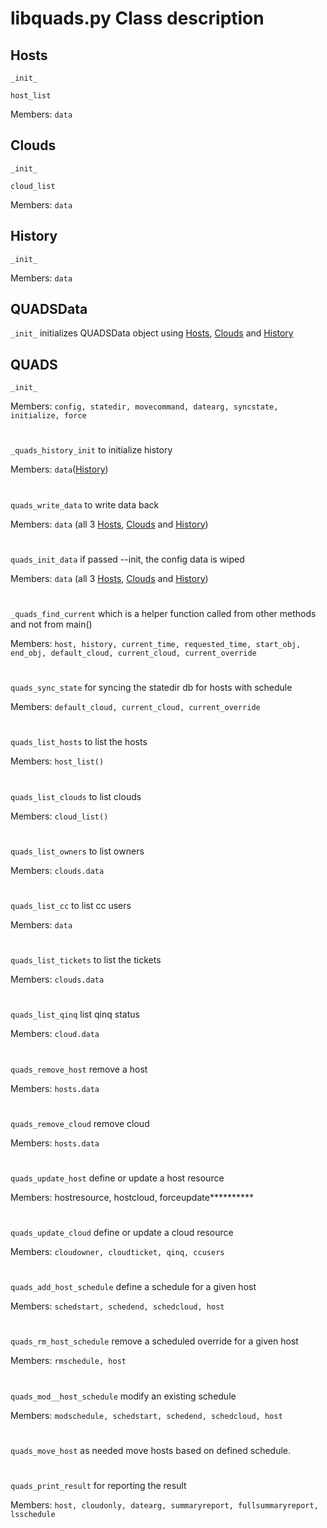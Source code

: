 # libquads.py Class description
## Hosts
 
`_init_`

`host_list`

Members: `data`

## Clouds

`_init_`

`cloud_list`

Members: `data`

## History

`_init_`

Members: `data`

## QUADSData

`_init_` initializes QUADSData object using [Hosts](#hosts), [Clouds](#clouds) and [History](#history)

## QUADS

`_init_`

Members: `config, statedir, movecommand, datearg, syncstate, initialize, force`
#
`_quads_history_init` to initialize history

Members: `data`([History](#history))
#
`quads_write_data` to write data back

Members: `data` (all 3 [Hosts](#hosts), [Clouds](#clouds) and [History](#history))
#
`quads_init_data` if passed --init, the config data is wiped

Members: `data` (all 3 [Hosts](#hosts), [Clouds](#clouds) and [History](#history))
#
`_quads_find_current` which is a helper function called from other methods and not from main()

Members: `host, history, current_time, requested_time, start_obj, end_obj, default_cloud, current_cloud, current_override`
#
`quads_sync_state` for syncing the statedir db for hosts with schedule

Members: `default_cloud, current_cloud, current_override`
#
`quads_list_hosts` to list the hosts

Members: `host_list()`
#
`quads_list_clouds` to list clouds

Members: `cloud_list()`
#
`quads_list_owners` to list owners

Members: `clouds.data`
#
`quads_list_cc` to list cc users

Members: `data`
#
`quads_list_tickets` to list the tickets

Members: `clouds.data`
#
`quads_list_qinq` list qinq status

Members: `cloud.data`
#
`quads_remove_host` remove a host

Members: `hosts.data`
#
`quads_remove_cloud` remove cloud

Members: `hosts.data`
#
`quads_update_host` define or update a host resource

Members: hostresource, hostcloud, forceupdate**********
#
`quads_update_cloud` define or update a cloud resource

Members: `cloudowner, cloudticket, qinq, ccusers`
#
`quads_add_host_schedule` define a schedule for a given host

Members: `schedstart, schedend, schedcloud, host`
#
`quads_rm_host_schedule` remove a scheduled override for a given host

Members: `rmschedule, host`
#
`quads_mod__host_schedule` modify an existing schedule

Members: `modschedule, schedstart, schedend, schedcloud, host`
#
`quads_move_host` as needed move hosts based on defined schedule.
#
`quads_print_result` for reporting the result

Members: `host, cloudonly, datearg, summaryreport, fullsummaryreport, lsschedule`






